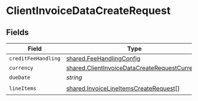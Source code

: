 # ClientInvoiceDataCreateRequest


## Fields

| Field                                                                                                                 | Type                                                                                                                  | Required                                                                                                              | Description                                                                                                           |
| --------------------------------------------------------------------------------------------------------------------- | --------------------------------------------------------------------------------------------------------------------- | --------------------------------------------------------------------------------------------------------------------- | --------------------------------------------------------------------------------------------------------------------- |
| `creditFeeHandling`                                                                                                   | [shared.FeeHandlingConfig](../../../sdk/models/shared/feehandlingconfig.md)                                           | :heavy_minus_sign:                                                                                                    | N/A                                                                                                                   |
| `currency`                                                                                                            | [shared.ClientInvoiceDataCreateRequestCurrency](../../../sdk/models/shared/clientinvoicedatacreaterequestcurrency.md) | :heavy_minus_sign:                                                                                                    | N/A                                                                                                                   |
| `dueDate`                                                                                                             | *string*                                                                                                              | :heavy_minus_sign:                                                                                                    | N/A                                                                                                                   |
| `lineItems`                                                                                                           | [shared.InvoiceLineItemsCreateRequest](../../../sdk/models/shared/invoicelineitemscreaterequest.md)[]                 | :heavy_check_mark:                                                                                                    | N/A                                                                                                                   |